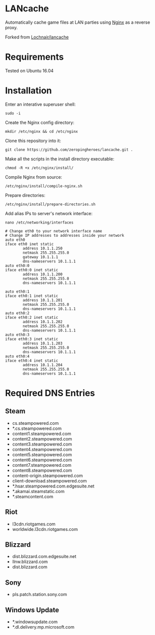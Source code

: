 # LANcache
Automatically cache game files at LAN parties using [Nginx](http://nginx.org/) as a reverse proxy.

Forked from [Lochnair/lancache](https://github.com/Lochnair/lancache)

# Requirements
Tested on Ubuntu 16.04

# Installation

Enter an interative superuser shell:

`sudo -i`

Create the Nginx config directory:

`mkdir /etc/nginx && cd /etc/nginx`

Clone this repository into it:

`git clone https://github.com/zeropingheroes/lancache.git .`

Make all the scripts in the install directory executable:

`chmod -R +x /etc/nginx/install/`

Compile Nginx from source:

`/etc/nginx/install/compile-nginx.sh`

Prepare directories:

`/etc/nginx/install/prepare-directories.sh`

Add alias IPs to server's network interface:

`nano /etc/networking/interfaces`

```
# Change eth0 to your network interface name
# Change IP addresses to addresses inside your network
auto eth0
iface eth0 inet static
        address 10.1.1.250
        netmask 255.255.255.0
        gateway 10.1.1.1
        dns-nameservers 10.1.1.1
auto eth0:0
iface eth0:0 inet static
        address 10.1.1.200
        netmask 255.255.255.0
        dns-nameservers 10.1.1.1

auto eth0:1
iface eth0:1 inet static
        address 10.1.1.201
        netmask 255.255.255.0
        dns-nameservers 10.1.1.1
auto eth0:2
iface eth0:2 inet static
        address 10.1.1.202
        netmask 255.255.255.0
        dns-nameservers 10.1.1.1
auto eth0:3
iface eth0:3 inet static
        address 10.1.1.203
        netmask 255.255.255.0
        dns-nameservers 10.1.1.1
auto eth0:4
iface eth0:4 inet static
        address 10.1.1.204
        netmask 255.255.255.0
        dns-nameservers 10.1.1.1
```

# Required DNS Entries

## Steam
- cs.steampowered.com
- *.cs.steampowered.com
- content1.steampowered.com
- content2.steampowered.com
- content3.steampowered.com
- content4.steampowered.com
- content5.steampowered.com
- content6.steampowered.com
- content7.steampowered.com
- content8.steampowered.com
- content-origin.steampowered.com
- client-download.steampowered.com
- *.hsar.steampowered.com.edgesuite.net
- *.akamai.steamstatic.com
- *.steamcontent.com

## Riot
- l3cdn.riotgames.com
- worldwide.l3cdn.riotgames.com

## Blizzard
- dist.blizzard.com.edgesuite.net
- llnw.blizzard.com
- dist.blizzard.com

## Sony
- pls.patch.station.sony.com

## Windows Update
- *.windowsupdate.com
- *.dl.delivery.mp.microsoft.com
